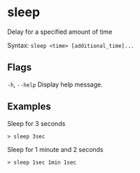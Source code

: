 # sleep

Delay for a specified amount of time

Syntax: `sleep <time> [additional_time]...`

## Flags
`-h`, `--help`
  Display help message.

## Examples

Sleep for 3 seconds
```shell
> sleep 3sec
```

Sleep for 1 minute and 2 seconds
```shell
> sleep 1sec 1min 1sec
```